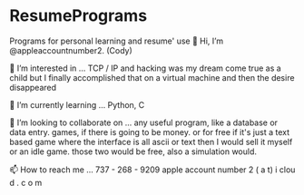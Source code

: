 # ResumePrograms
Programs for personal learning and resume' use
👋 Hi, I’m @appleaccountnumber2. (Cody)

👀 I’m interested in ... TCP / IP and hacking was my dream come true as a child but I finally accomplished that on a virtual machine and then the desire disappeared

🌱 I’m currently learning ... Python, C

💞️ I’m looking to collaborate on ... any useful program, like a database or data entry. games, if there is going to be money. or for free if it's just a text based game where the interface is all ascii or text then I would sell it myself or an idle game. those two would be free, also a simulation would.

📫 How to reach me ... 737 - 268 - 9209 apple account number 2 ( a t) i clou d . c o m
